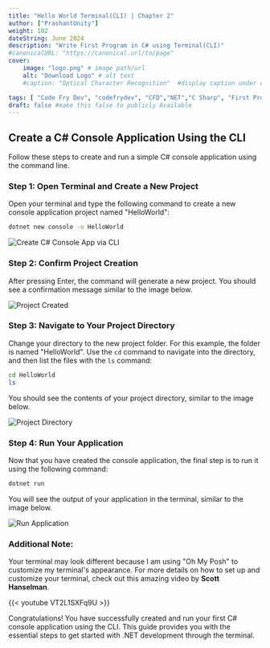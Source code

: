 ```yaml
---
title: "Hello World Terminal(CLI) | Chapter 2"
author: ["PrashantUnity"]
weight: 102
dateString: June 2024  
description: "Write First Program in C# using Terminal(CLI)"
#canonicalURL: "https://canonical.url/to/page"
cover:
    image: "logo.png" # image path/url
    alt: "Download Logo" # alt text
    #caption: "Optical Character Recognition"  #display caption under cover 

tags: [ "Code Fry Dev", "codefrydev", "CFD","NET","C Sharp", "First Program","Hello World","Chapter 2"]
draft: false #make this false to publicly Available
---
```


## Create a C# Console Application Using the CLI

Follow these steps to create and run a simple C# console application using the command line.

### Step 1: Open Terminal and Create a New Project
Open your terminal and type the following command to create a new console application project named "HelloWorld":
```sh
dotnet new console -o HelloWorld
```
![Create C# Console App via CLI](./cli1.png)

### Step 2: Confirm Project Creation
After pressing Enter, the command will generate a new project. You should see a confirmation message similar to the image below.

![Project Created](./cli2.png)

### Step 3: Navigate to Your Project Directory
Change your directory to the new project folder. For this example, the folder is named "HelloWorld". Use the `cd` command to navigate into the directory, and then list the files with the `ls` command:
```sh
cd HelloWorld
ls
```
You should see the contents of your project directory, similar to the image below.

![Project Directory](./cli3.png)

### Step 4: Run Your Application
Now that you have created the console application, the final step is to run it using the following command:
```sh
dotnet run
```
You will see the output of your application in the terminal, similar to the image below.

![Run Application](./cli4.png)

### Additional Note:
Your terminal may look different because I am using "Oh My Posh" to customize my terminal's appearance. For more details on how to set up and customize your terminal, check out this amazing video by **Scott Hanselman**.

{{< youtube VT2L1SXFq9U >}}

 
Congratulations! You have successfully created and run your first C# console application using the CLI. This guide provides you with the essential steps to get started with .NET development through the terminal.
 
